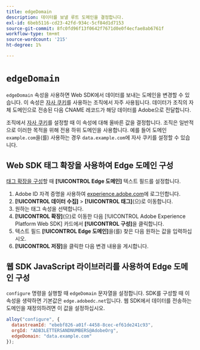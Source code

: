 ```yaml
---
title: edgeDomain
description: 데이터를 보낼 루트 도메인을 결정합니다.
exl-id: 6beb5116-cd23-42fd-934c-5cf84d1d7153
source-git-commit: 8fc0fd96f13f0642f7671d0e0f4ecfae8ab6761f
workflow-type: tm+mt
source-wordcount: '215'
ht-degree: 1%

---
```


# `edgeDomain`

`edgeDomain` 속성을 사용하면 Web SDK에서 데이터를 보내는 도메인을 변경할 수 있습니다. 이 속성은 [자사 쿠키](https://experienceleague.adobe.com/docs/core-services/interface/administration/ec-cookies/cookies-first-party.html?lang=ko-KR)를 사용하는 조직에서 자주 사용됩니다. 데이터가 조직의 자체 도메인으로 전송된 다음 CNAME 레코드가 해당 데이터를 Adobe으로 전달합니다.

조직에서 [자사 쿠키](https://experienceleague.adobe.com/docs/core-services/interface/administration/ec-cookies/cookies-first-party.html?lang=ko-KR)를 설정할 때 이 속성에 대해 올바른 값을 결정합니다. 조직은 일반적으로 이러한 목적을 위해 전용 하위 도메인을 사용합니다. 예를 들어 도메인 `example.com`을(를) 사용하는 경우 `data.example.com`에 자사 쿠키를 설정할 수 있습니다.

## Web SDK 태그 확장을 사용하여 Edge 도메인 구성

[태그 확장을 구성](/help/tags/extensions/client/web-sdk/web-sdk-extension-configuration.md)할 때 **[!UICONTROL Edge 도메인]** 텍스트 필드를 설정합니다.

1. Adobe ID 자격 증명을 사용하여 [experience.adobe.com](https://experience.adobe.com)에 로그인합니다.
1. **[!UICONTROL 데이터 수집]** > **[!UICONTROL 태그]**(으)로 이동합니다.
1. 원하는 태그 속성을 선택합니다.
1. **[!UICONTROL 확장]**(으)로 이동한 다음 [!UICONTROL Adobe Experience Platform Web SDK] 카드에서 **[!UICONTROL 구성]**&#x200B;을 클릭합니다.
1. 텍스트 필드 **[!UICONTROL Edge 도메인]**&#x200B;을(를) 찾은 다음 원하는 값을 입력하십시오.
1. **[!UICONTROL 저장]**&#x200B;을 클릭한 다음 변경 내용을 게시합니다.

## 웹 SDK JavaScript 라이브러리를 사용하여 Edge 도메인 구성

`configure` 명령을 실행할 때 `edgeDomain` 문자열을 설정합니다. SDK를 구성할 때 이 속성을 생략하면 기본값은 `edge.adobedc.net`입니다. 웹 SDK에서 데이터를 전송하는 도메인을 재정의하려면 이 값을 설정하십시오.

```js
alloy("configure", {
  datastreamId: "ebebf826-a01f-4458-8cec-ef61de241c93",
  orgId: "ADB3LETTERSANDNUMBERS@AdobeOrg",
  edgeDomain: "data.example.com"
});
```
